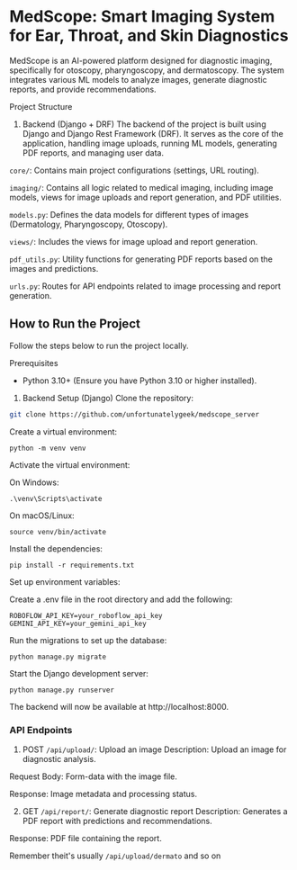 # MedScope: Smart Imaging System for Ear, Throat, and Skin Diagnostics
MedScope is an AI-powered platform designed for diagnostic imaging, specifically for otoscopy, pharyngoscopy, and dermatoscopy. The system integrates various ML models to analyze images, generate diagnostic reports, and provide recommendations.

Project Structure
1. Backend (Django + DRF)
The backend of the project is built using Django and Django Rest Framework (DRF). It serves as the core of the application, handling image uploads, running ML models, generating PDF reports, and managing user data.

`core/`: Contains main project configurations (settings, URL routing).

`imaging/`: Contains all logic related to medical imaging, including image models, views for image uploads and report generation, and PDF utilities.

`models.py`: Defines the data models for different types of images (Dermatology, Pharyngoscopy, Otoscopy).

`views/`: Includes the views for image upload and report generation.

`pdf_utils.py`: Utility functions for generating PDF reports based on the images and predictions.

`urls.py`: Routes for API endpoints related to image processing and report generation.

## How to Run the Project
Follow the steps below to run the project locally.

Prerequisites
- Python 3.10+ (Ensure you have Python 3.10 or higher installed).

1. Backend Setup (Django)
Clone the repository:

```bash
git clone https://github.com/unfortunatelygeek/medscope_server
```
Create a virtual environment:

```python -m venv venv```

Activate the virtual environment:

On Windows:

```.\venv\Scripts\activate```

On macOS/Linux:

```source venv/bin/activate```

Install the dependencies:

```pip install -r requirements.txt```

Set up environment variables:

Create a .env file in the root directory and add the following:

```
ROBOFLOW_API_KEY=your_roboflow_api_key
GEMINI_API_KEY=your_gemini_api_key
```

Run the migrations to set up the database:

```python manage.py migrate```

Start the Django development server:

```python manage.py runserver```

The backend will now be available at http://localhost:8000.

### API Endpoints

1. POST ```/api/upload/```: Upload an image
Description: Upload an image for diagnostic analysis.

Request Body: Form-data with the image file.

Response: Image metadata and processing status.

2. GET ```/api/report/```: Generate diagnostic report
Description: Generates a PDF report with predictions and recommendations.

Response: PDF file containing the report.

Remember theit's usually ```/api/upload/dermato``` and so on